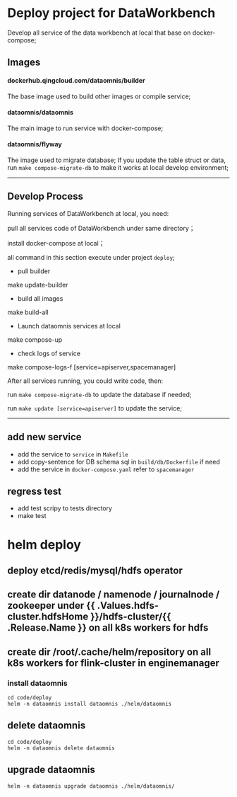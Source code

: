 # Deploy project for DataWorkbench


Develop all service of the data workbench at local that base on docker-compose;


## Images

#### dockerhub.qingcloud.com/dataomnis/builder

The base image used to build other images or compile service;

#### dataomnis/dataomnis

The main image to run service with docker-compose;

#### dataomnis/flyway

The image used to migrate database; If you update the table struct or data, 
run `make compose-migrate-db` to make it works at local develop environment;

----
## Develop Process

Running services of DataWorkbench at local, you need:

pull all services code of DataWorkbench under same directory；

install docker-compose at local；

all command in this section execute under project `deploy`;


- pull builder

make update-builder

- build all images

make build-all

- Launch dataomnis services at local

make compose-up

- check logs of service

make compose-logs-f [service=apiserver,spacemanager]


After all services running, you could write code, then:

run `make compose-migrate-db` to update the database if needed;

run `make update [service=apiserver]` to update the service;


----

## add new service

- add the service to `service` in `Makefile`
- add copy-sentence for DB schema sql in `build/db/Dockerfile` if need
- add the service in `docker-compose.yaml` refer to `spacemanager`


## regress test
- add test scripy to tests directory
- make test


# helm deploy

## deploy etcd/redis/mysql/hdfs operator
## create dir datanode / namenode / journalnode / zookeeper under {{ .Values.hdfs-cluster.hdfsHome }}/hdfs-cluster/{{ .Release.Name }} on all k8s workers for hdfs
## create dir /root/.cache/helm/repository on all k8s workers for flink-cluster in enginemanager

### install dataomnis
```shell
cd code/deploy
helm -n dataomnis install dataomnis ./helm/dataomnis
```

## delete dataomnis
```shell
cd code/deploy
helm -n dataomnis delete dataomnis
```

## upgrade dataomnis
```shell
helm -n dataomnis upgrade dataomnis ./helm/dataomnis/
```